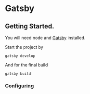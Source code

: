 # Gatsby

## Getting Started.

You will need node and [Gatsby](https://www.gatsbyjs.org/tutorial/part-zero/) installed.

Start the project by

```
gatsby develop
```

And for the final build

```
gatsby build
```

### Configuring
